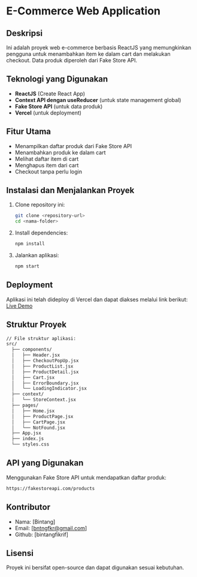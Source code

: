 # E-Commerce Web Application

## Deskripsi
Ini adalah proyek web e-commerce berbasis ReactJS yang memungkinkan pengguna untuk menambahkan item ke dalam cart dan melakukan checkout. Data produk diperoleh dari Fake Store API.

## Teknologi yang Digunakan
- **ReactJS** (Create React App)
- **Context API dengan useReducer** (untuk state management global)
- **Fake Store API** (untuk data produk)
- **Vercel** (untuk deployment)

## Fitur Utama
- Menampilkan daftar produk dari Fake Store API
- Menambahkan produk ke dalam cart
- Melihat daftar item di cart
- Menghapus item dari cart
- Checkout tanpa perlu login

## Instalasi dan Menjalankan Proyek
1. Clone repository ini:
   ```sh
   git clone <repository-url>
   cd <nama-folder>
   ```
2. Install dependencies:
   ```sh
   npm install
   ```
3. Jalankan aplikasi:
   ```sh
   npm start
   ```

## Deployment
Aplikasi ini telah dideploy di Vercel dan dapat diakses melalui link berikut:
[Live Demo](https://uts-pemrograman-web-122140008.vercel.app/)

## Struktur Proyek
```sh
// File struktur aplikasi:
src/
  ├── components/
  │   ├── Header.jsx
  │   ├── CheckoutPopUp.jsx
  │   ├── ProductList.jsx
  │   ├── ProductDetail.jsx
  │   ├── Cart.jsx
  │   ├── ErrorBoundary.jsx
  │   └── LoadingIndicator.jsx
  ├── context/
  │   └── StoreContext.jsx
  ├── pages/
  │   ├── Home.jsx
  │   ├── ProductPage.jsx
  │   ├── CartPage.jsx
  │   └── NotFound.jsx
  ├── App.jsx
  ├── index.js
  └── styles.css
```

## API yang Digunakan
Menggunakan Fake Store API untuk mendapatkan daftar produk:
```sh
https://fakestoreapi.com/products
```

## Kontributor
- Nama: [Bintang]
- Email: [bntngfkr@gmail.com]
- Github: [bintangfikrif]

## Lisensi
Proyek ini bersifat open-source dan dapat digunakan sesuai kebutuhan.


